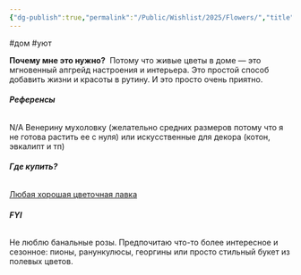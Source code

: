 ```yaml
---
{"dg-publish":true,"permalink":"/Public/Wishlist/2025/Flowers/","title":"💐 Цветы"}
---
```


#дом #уют

**Почему мне это нужно?** 
Потому что живые цветы в доме — это мгновенный апгрейд настроения и интерьера. Это простой способ добавить жизни и красоты в рутину. И это просто очень приятно.

###### **Референсы** 
N/A
Венерину мухоловку (желательно средних размеров потому что я не готова растить ее с нуля) или искусственные для декора (котон, эвкалипт и тп)

###### **Где купить?** 
[Любая хорошая цветочная лавка](placeholder_link)

###### **FYI** 
Не люблю банальные розы. Предпочитаю что-то более интересное и сезонное: пионы, ранункулюсы, георгины или просто стильный букет из полевых цветов.